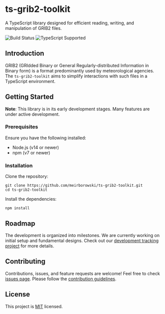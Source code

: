 # ts-grib2-toolkit

A TypeScript library designed for efficient reading, writing, and manipulation of GRIB2 files.

![Build Status](https://img.shields.io/badge/build-passing-brightgreen) ![TypeScript Supported](https://img.shields.io/badge/TypeScript-supported-blue)

## Introduction

GRIB2 (GRIdded Binary or General Regularly-distributed Information in Binary form) is a format predominantly used by meteorological agencies. The `ts-grib2-toolkit` aims to simplify interactions with such files in a TypeScript environment.

## Getting Started

**Note**: This library is in its early development stages. Many features are under active development.

### Prerequisites

Ensure you have the following installed:

- Node.js (v14 or newer)
- npm (v7 or newer)

### Installation

Clone the repository:

```
git clone https://github.com/meirborowski/ts-grib2-toolkit.git
cd ts-grib2-toolkit
```

Install the dependencies:

```
npm install
```

## Roadmap

The development is organized into milestones. We are currently working on initial setup and fundamental designs. Check out our [development tracking project](https://github.com/users/meirborowski/projects/1/views/1) for more details.

## Contributing

Contributions, issues, and feature requests are welcome! Feel free to check [issues page](#). Please follow the [contribution guidelines](https://github.com/meirborowski/ts-grib2-toolkit/blob/main/CONTRIBUTING.md).

## License

This project is [MIT](LICENSE) licensed.
